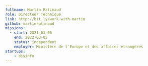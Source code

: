 ```yaml
---
fullname: Martin Ratinaud
role: Directeur Technique
link: http://bit.ly/work-with-martin
github: martinratinaud
missions:
  - start: 2021-03-05
    end: 2022-03-05
    status: independent
    employer: Ministère de l'Europe et des affaires étrangères
startups:
    - disinfo
---
```


